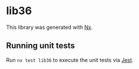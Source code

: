 # lib36

This library was generated with [Nx](https://nx.dev).


## Running unit tests

Run `nx test lib36` to execute the unit tests via [Jest](https://jestjs.io).


